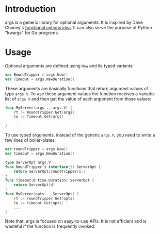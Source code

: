 # Introduction
args is a generic library for optional arguments. It is
inspired by Dave Chaney's
[functional options idea](http://dave.cheney.net/2014/10/17/functional-options-for-friendly-apis).
It can also serve the purpose of Python "kwargs" for Go programs.

# Usage
Optional arguments are defined using `New` and its typed variants:
```go
var RoundTripper = args.New()
var Timeout = args.NewDuration()
```

These arguments are basically functions that return argument values
of type `args.V`. To use these argument values the function receives
a variadic list of `args.V` and then get the value of each argument
from those values:
```go
func MyServer(args ...args.V) {
	rt := RoundTripper.Get(args)
	to := Timeout.Get(args)
	...
}
```
To use typed arguments, instead of the generic `args.V`,
you need to write a few lines of boiler-plates:

```go
var roundTripper = args.New()
var timeout = args.NewDuration()

type ServerOpt args.V
func RoundTripper(i interface{}) ServerOpt {
	return ServerOpt(roundTripper(i))
}
func Timeout(d time.Duration) ServerOpt {
	return ServerOpt(d)
}
func MyServer(opts ...ServerOpt) {
	rt := roundTripper.Get(opts)
	to := timeout.Get(opts)
	...
}
```

Note that, args is focused on easy-to-use APIs. It is not efficient
and is wasteful if the function is frequently invoked.
